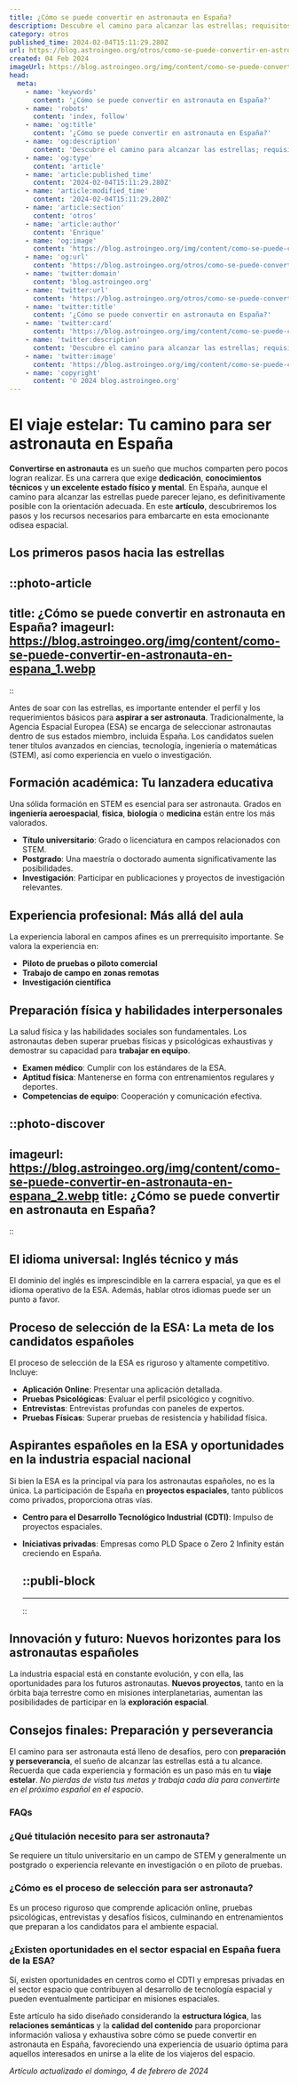 ```yaml
---
title: ¿Cómo se puede convertir en astronauta en España?
description: Descubre el camino para alcanzar las estrellas; requisitos, formación y consejos para convertirte en astronauta en España.
category: otros
published_time: 2024-02-04T15:11:29.280Z
url: https://blog.astroingeo.org/otros/como-se-puede-convertir-en-astronauta-en-espana
created: 04 Feb 2024
imageUrl: https://blog.astroingeo.org/img/content/como-se-puede-convertir-en-astronauta-en-espana_1.webp
head:
  meta:
    - name: 'keywords'
      content: '¿Cómo se puede convertir en astronauta en España?'
    - name: 'robots'
      content: 'index, follow'
    - name: 'og:title'
      content: '¿Cómo se puede convertir en astronauta en España?'
    - name: 'og:description'
      content: 'Descubre el camino para alcanzar las estrellas; requisitos, formación y consejos para convertirte en astronauta en España.'
    - name: 'og:type'
      content: 'article'
    - name: 'article:published_time'
      content: '2024-02-04T15:11:29.280Z'
    - name: 'article:modified_time'
      content: '2024-02-04T15:11:29.280Z'
    - name: 'article:section'
      content: 'otros'
    - name: 'article:author'
      content: 'Enrique'
    - name: 'og:image'
      content: 'https://blog.astroingeo.org/img/content/como-se-puede-convertir-en-astronauta-en-espana_1.webp'
    - name: 'og:url'
      content: 'https://blog.astroingeo.org/otros/como-se-puede-convertir-en-astronauta-en-espana'
    - name: 'twitter:domain'
      content: 'blog.astroingeo.org'
    - name: 'twitter:url'
      content: 'https://blog.astroingeo.org/otros/como-se-puede-convertir-en-astronauta-en-espana'
    - name: 'twitter:title'
      content: '¿Cómo se puede convertir en astronauta en España?'
    - name: 'twitter:card'
      content: 'https://blog.astroingeo.org/img/content/como-se-puede-convertir-en-astronauta-en-espana_1.webp'
    - name: 'twitter:description'
      content: 'Descubre el camino para alcanzar las estrellas; requisitos, formación y consejos para convertirte en astronauta en España.'
    - name: 'twitter:image'
      content: 'https://blog.astroingeo.org/img/content/como-se-puede-convertir-en-astronauta-en-espana_1.webp'
    - name: 'copyright'
      content: '© 2024 blog.astroingeo.org'
---
```

# El viaje estelar: Tu camino para ser astronauta en España

**Convertirse en astronauta** es un sueño que muchos comparten pero pocos logran realizar. Es una carrera que exige **dedicación**, **conocimientos técnicos** y **un excelente estado físico y mental**. En España, aunque el camino para alcanzar las estrellas puede parecer lejano, es definitivamente posible con la orientación adecuada. En este **artículo**, descubriremos los pasos y los recursos necesarios para embarcarte en esta emocionante odisea espacial.

## Los primeros pasos hacia las estrellas


::photo-article
---
title: ¿Cómo se puede convertir en astronauta en España?
imageurl: https://blog.astroingeo.org/img/content/como-se-puede-convertir-en-astronauta-en-espana_1.webp
---
::



Antes de soar con las estrellas, es importante entender el perfil y los requerimientos básicos para **aspirar a ser astronauta**. Tradicionalmente, la Agencia Espacial Europea (ESA) se encarga de seleccionar astronautas dentro de sus estados miembro, incluida España. Los candidatos suelen tener títulos avanzados en ciencias, tecnología, ingeniería o matemáticas (STEM), así como experiencia en vuelo o investigación.

## Formación académica: Tu lanzadera educativa

Una sólida formación en STEM es esencial para ser astronauta. Grados en **ingeniería aeroespacial**, **física**, **biología** o **medicina** están entre los más valorados.

- **Título universitario**: Grado o licenciatura en campos relacionados con STEM.
- **Postgrado**: Una maestría o doctorado aumenta significativamente las posibilidades.
- **Investigación**: Participar en publicaciones y proyectos de investigación relevantes.

## Experiencia profesional: Más allá del aula

La experiencia laboral en campos afines es un prerrequisito importante. Se valora la experiencia en:
  
  - **Piloto de pruebas o piloto comercial**
  - **Trabajo de campo en zonas remotas**
  - **Investigación científica**

## Preparación física y habilidades interpersonales

La salud física y las habilidades sociales son fundamentales. Los astronautas deben superar pruebas físicas y psicológicas exhaustivas y demostrar su capacidad para **trabajar en equipo**.

- **Examen médico**: Cumplir con los estándares de la ESA.
- **Aptitud física**: Mantenerse en forma con entrenamientos regulares y deportes.
- **Competencias de equipo**: Cooperación y comunicación efectiva.


::photo-discover
---
imageurl: https://blog.astroingeo.org/img/content/como-se-puede-convertir-en-astronauta-en-espana_2.webp
title: ¿Cómo se puede convertir en astronauta en España?
---
::



## El idioma universal: Inglés técnico y más

El dominio del inglés es imprescindible en la carrera espacial, ya que es el idioma operativo de la ESA. Además, hablar otros idiomas puede ser un punto a favor.

## Proceso de selección de la ESA: La meta de los candidatos españoles

El proceso de selección de la ESA es riguroso y altamente competitivo. Incluye:

- **Aplicación Online**: Presentar una aplicación detallada.
- **Pruebas Psicológicas**: Evaluar el perfil psicológico y cognitivo.
- **Entrevistas**: Entrevistas profundas con paneles de expertos.
- **Pruebas Físicas**: Superar pruebas de resistencia y habilidad física.

## Aspirantes españoles en la ESA y oportunidades en la industria espacial nacional

Si bien la ESA es la principal vía para los astronautas españoles, no es la única. La participación de España en **proyectos espaciales**, tanto públicos como privados, proporciona otras vías.

- **Centro para el Desarrollo Tecnológico Industrial (CDTI)**: Impulso de proyectos espaciales.
- **Iniciativas privadas**: Empresas como PLD Space o Zero 2 Infinity están creciendo en España.


  ::publi-block
  ---
  ---
  ::
  
  

## Innovación y futuro: Nuevos horizontes para los astronautas españoles

La industria espacial está en constante evolución, y con ella, las oportunidades para los futuros astronautas. **Nuevos proyectos**, tanto en la órbita baja terrestre como en misiones interplanetarias, aumentan las posibilidades de participar en la **exploración espacial**.

## Consejos finales: Preparación y perseverancia

El camino para ser astronauta está lleno de desafíos, pero con **preparación y perseverancia**, el sueño de alcanzar las estrellas está a tu alcance. Recuerda que cada experiencia y formación es un paso más en tu **viaje estelar**. *No pierdas de vista tus metas y trabaja cada día para convertirte en el próximo español en el espacio*.

### FAQs

### ¿Qué titulación necesito para ser astronauta?

Se requiere un título universitario en un campo de STEM y generalmente un postgrado o experiencia relevante en investigación o en piloto de pruebas.

### ¿Cómo es el proceso de selección para ser astronauta?

Es un proceso riguroso que comprende aplicación online, pruebas psicológicas, entrevistas y desafíos físicos, culminando en entrenamientos que preparan a los candidatos para el ambiente espacial.

### ¿Existen oportunidades en el sector espacial en España fuera de la ESA?

Sí, existen oportunidades en centros como el CDTI y empresas privadas en el sector espacio que contribuyen al desarrollo de tecnología espacial y pueden eventualmente participar en misiones espaciales.

Este artículo ha sido diseñado considerando la **estructura lógica**, las **relaciones semánticas** y la **calidad del contenido** para proporcionar información valiosa y exhaustiva sobre cómo se puede convertir en astronauta en España, favoreciendo una experiencia de usuario óptima para aquellos interesados en unirse a la elite de los viajeros del espacio.

_Artículo actualizado el domingo, 4 de febrero de 2024_